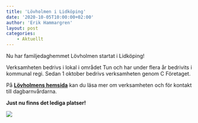 ```yaml
---
title: 'Lövholmen i Lidköping'
date: '2020-10-05T10:00:00+02:00'
author: 'Erik Hammargren'
layout: post
categories:
    - Aktuellt
---
```


Nu har familjedaghemmet Lövholmen startat i Lidköping!

Verksamheten bedrivs i lokal i området Tun och har under flera år bedrivits i kommunal regi. Sedan 1 oktober bedrivs verksamheten genom C Företaget.

På [**Lövholmens hemsida**](https://lindblomhelena.wixsite.com/familjedaghemlovis) kan du läsa mer om verksamheten och för kontakt till dagbarnvårdarna.

**Just nu finns det lediga platser!**

[![](https://www.cforetaget.se/wp-content/uploads/2020/10/autumn-leaves-1170804-640x480-1.jpg)](https://www.cforetaget.se/wp-content/uploads/2020/10/autumn-leaves-1170804-640x480-1.jpg)